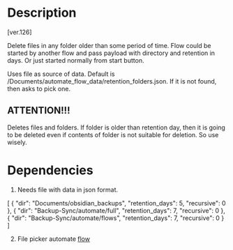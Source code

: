 # Description

[ver.126]

Delete files in any folder older than some period of time. Flow could be started by another flow and pass payload with directory and retention in days. Or just started normally from start button.

Uses file as source of data. Default is /Documents/automate_flow_data/retention_folders.json. If it is not found, then asks to pick one.

## ATTENTION!!!
Deletes files and folders. If folder is older than retention day, then it is going to be deleted even if contents of folder is not suitable for deletion. So use wisely.

# Dependencies

1. Needs file with data in json format.

[
  {
    "dir": "Documents/obsidian_backups",
    "retention_days": 5,
    "recursive": 0
  },
  {
    "dir": "Backup-Sync/automate/full",
    "retention_days": 7,
    "recursive": 0
  },
  {
    "dir": "Backup-Sync/automate/flows",
    "retention_days": 7,
    "recursive": 0
  }
]

2. File picker automate [flow](/File%20picker%20[44][2025-02-22][ver.82].md)